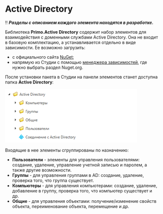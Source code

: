 # Active Directory

:bangbang: ***Разделы с описанием каждого элемента находятся в разработке.***

Библиотека **Primo.Active Directory** содержит набор элементов для взаимодействия с доменными службами Active Directory. Она не входит в базовую комплектацию, а устанавливается отдельно в виде зависимости. Ее возможно загрузить:
* с официального сайта [NuGet](https://www.nuget.org/packages/Primo.ActiveDirectory);
* напрямую из Студии с помощью [менеджера зависимостей](https://docs.primo-rpa.ru/primo-rpa/primo-studio/projects/manage-dependencies#menedzher-zavisimostei), где нужно выбрать раздел Nuget.org.

После установки пакета в Студии на панели элементов станет доступна папка **Active Directory**:

![](<../../../.gitbook/assets/ad-folder-in-studio.png>)

Входящие в нее элементы сгруппированы по назначению:
* **Пользователи** - элементы для управления пользователями: создание, удаление, управление учетной записью и паролем, а также другие возможности.
* **Группы** - для управления группами в AD: создание, удаление, проверка того, что группа существует.
* **Компьютеры** - для управления компьютерами: создание, удаление, добавление в группу, проверка того, что компьютер существует и др.
* **Общие** - для управления объектами: получение/изменение свойств объекта, переименование объекта, перемещение и др.





